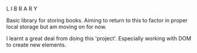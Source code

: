 L I B R A R Y

Basic library for storing books. Aiming to return to this to factor in proper local storage but am moving on for now.

I learnt a great deal from doing this 'project'. Especially working with DOM to create new elements.
